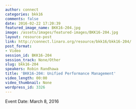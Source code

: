 ```yaml
---
author: connect
categories: bkk16
comments: false
date: 2016-02-22 17:20:39
featured_image_name: BKK16-204.jpg
image: /assets/images/featured-images/BKK16-204.jpg
layout: resource-post
link: http://connect.linaro.org/resource/bkk16/bkk16-204/
post_format:
- Video
session_id: BKK16-204
session_track: None/Other
slug: bkk16-204
speakers: Robin Randhawa
title: 'BKK16-204: Unified Performance Management'
video_length: 00:00
video_thumbnail: None
wordpress_id: 3326
---
```


Event Date: March 8, 2016